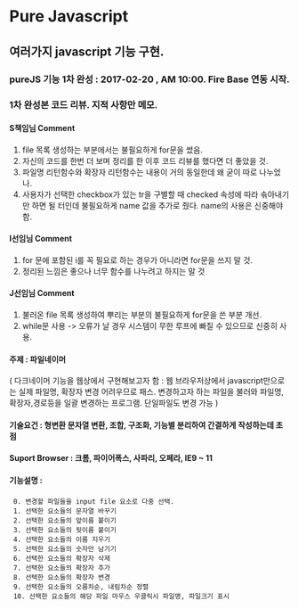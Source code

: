 # Pure Javascript
## 여러가지 javascript 기능 구현.
### pureJS 기능 1차 완성 : 2017-02-20 , AM 10:00. Fire Base 연동 시작.
### 1차 완성본 코드 리뷰. 지적 사항만 메모.
#### S책임님 Comment
1. file 목록 생성하는 부분에서는 불필요하게 for문을 썼음.
2. 자신의 코드를 한번 더 보며 정리를 한 이후 코드 리뷰를 했다면 더 좋았을 것.
3. 파일명 리턴함수와 확장자 리턴함수는 내용이 거의 동일한데 왜 굳이 따로 나누었나.
4. 사용자가 선택한 checkbox가 있는 tr을 구별할 때 checked 속성에 따라 솎아내기만 하면 될 터인데 불필요하게 name 값을 추가로 줬다.
name의 사용은 신중해야 함.

#### I선임님 Comment
1. for 문에 포함된 i를 꼭 필요로 하는 경우가 아니라면 for문을 쓰지 말 것.
2. 정리된 느낌은 좋으나 너무 함수를 나누려고 하지는 말 것

#### J선임님 Comment
1. 불러온 file 목록 생성하여 뿌리는 부분의 불필요하게 for문을 쓴 부분 개선.
2. while문 사용 -> 오류가 날 경우 시스템이 무한 루프에 빠질 수 있으므로 신중히 사용.

#### 주제 : 파일네이머
( 다크네이머 기능을 웹상에서 구현해보고자 함 :  웹 브라우저상에서 javascript만으로는 실제 파일명, 확장자 변경 어려우므로 패스. 변경하고자 하는 파일을 불러와 파일명,확장자,경로등을 일괄 변경하는 프로그램. 단일파일도 변경 가능 )

#### 기술요건 : 형변환 문자열 변환, 조합, 구조화, 기능별 분리하여 간결하게 작성하는데 초점
#### Suport Browser : 크롬, 파이어폭스, 사파리, 오페라, IE9 ~ 11
#### 기능설명 :
     0. 변경할 파일들을 input file 요소로 다중 선택.
     1. 선택한 요소들의 문자열 바꾸기
     2. 선택한 요소들의 앞이름 붙이기
     3. 선택한 요소들의 뒷이름 붙이기
     4. 선택한 요소들의 이름 지우기
     5. 선택한 요소들의 숫자만 남기기
     6. 선택한 요소들의 확장자 삭제
     7. 선택한 요소들의 확장자 추가
     8. 선택한 요소들의 확장자 변경
     9. 선택한 요소들의 오름차순, 내림차순 정렬
     10. 선택한 요소들의 해당 파일 마우스 우클릭시 파일명, 파일크기 표시
















